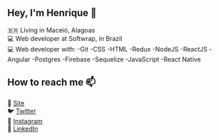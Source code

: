 ## Hey, I'm Henrique 👋

🇧🇷 Living in Maceió, Alagoas <br>
💻 Web developer at Softwrap, in Brazil <br>
💻 Web developer with:
-Git
-CSS
-HTML
-Redux
-NodeJS
-ReactJS
-Angular
-Postgres
-Firebase
-Sequelize
-JavaScript
-React Native

## How to reach me 📫

🚀 [Site](https://portfolio-peach-nine.vercel.app/) <br>
🐦 [Twitter](https://twitter.com/Henry_bhx) <br>
📸 [Instagram](https://www.instagram.com/bh_xavier) <br>
💼 [LinkedIn](https://www.linkedin.com/in/henrique-barros-xavier-706a04178/)

<!--
**Henryxavierb/henryxavierb** is a ✨ _special_ ✨ repository because its `README.md` (this file) appears on your GitHub profile.

Here are some ideas to get you started:

- 🔭 I’m currently working on ...
- 🌱 I’m currently learning ...
- 👯 I’m looking to collaborate on ...
- 🤔 I’m looking for help with ...
- 💬 Ask me about ...
- 📫 How to reach me: ...
- 😄 Pronouns: ...
- ⚡ Fun fact: ...
-->

